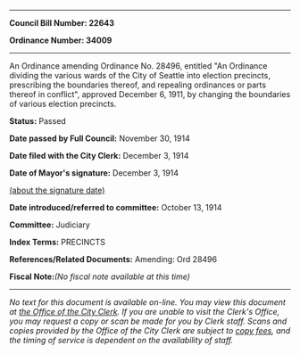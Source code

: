 

********

**Council Bill Number: 22643**
   
**Ordinance Number: 34009**
********

 An Ordinance amending Ordinance No. 28496, entitled "An Ordinance dividing the various wards of the City of Seattle into election precincts, prescribing the boundaries thereof, and repealing ordinances or parts thereof in conflict", approved December 6, 1911, by changing the boundaries of various election precincts.

**Status:** Passed
   
**Date passed by Full Council:** November 30, 1914
   
**Date filed with the City Clerk:** December 3, 1914
   
**Date of Mayor's signature:** December 3, 1914
   
[(about the signature date)](/~public/approvaldate.htm)
   
   
   
**Date introduced/referred to committee:** October 13, 1914
   
**Committee:** Judiciary
   
   
**Index Terms:** PRECINCTS

**References/Related Documents:** Amending: Ord 28496

**Fiscal Note:**_(No fiscal note available at this time)_
********

_No text for this document is available on-line. You may view this document at [the Office of the City Clerk](http://www.seattle.gov/leg/clerk/contactUs.htm). If you are unable to visit the Clerk's Office, you may request a copy or scan be made for you by Clerk staff. Scans and copies provided by the Office of the City Clerk are subject to [copy fees](http://clerk.seattle.gov/~public/clerkfees.htm), and the timing of service is dependent on the availability of staff._

